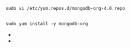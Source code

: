 
```
sudo vi /etc/yum.repos.d/mongodb-org-4.0.repo
```

```
```


```
sudo yum install -y mongodb-org
```

* [](https://qiita.com/tomy0610/items/f540150ac8acaa47ff66)
* [](https://docs.mongodb.com/manual/tutorial/install-mongodb-on-red-hat/)
